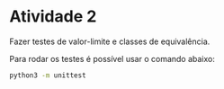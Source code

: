 # Atividade 2

Fazer testes de valor-limite e classes de equivalência.

Para rodar os testes é possível usar o comando abaixo:

```sh
python3 -m unittest
```
